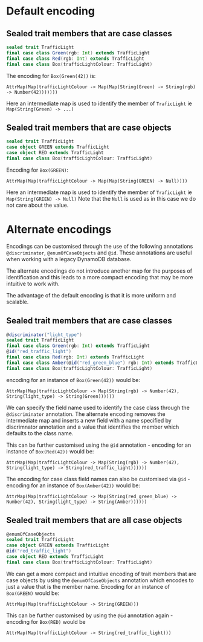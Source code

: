 # Default encoding

## Sealed trait members that are case classes

```scala
sealed trait TrafficLight
final case class Green(rgb: Int) extends TrafficLight 
final case class Red(rgb: Int) extends TrafficLight
final case class Box(trafficLightColour: TrafficLight)
```

The encoding for `Box(Green(42))` is:

`AttrMap(Map(trafficLightColour -> Map(Map(String(Green) -> String(rgb) -> Number(42)))))))`

Here an intermediate map is used to identify the member of `TraficLight` ie `Map(String(Green) -> ...)`

## Sealed trait members that are case objects

```scala
sealed trait TrafficLight
case object GREEN extends TrafficLight 
case object RED extends TrafficLight
final case class Box(trafficLightColour: TrafficLight)
```

Encoding for `Box(GREEN)`:

`AttrMap(Map(trafficLightColour -> Map(Map(String(GREEN) -> Null))))`

Here an intermediate map is used to identify the member of `TraficLight` ie `Map(String(GREEN) -> Null)`
Note that the `Null` is used as in this case we do not care about the value.

# Alternate encodings
Encodings can be customised through the use of the following annotations `@discriminator`, `@enumOfCaseObjects` and `@id`.
These annotations are useful when working with a legacy DynamoDB database.

The alternate encodings do not introduce another map for the purposes of identification and this leads to a more compact
encoding that may be more intuitive to work with.

The advantage of the default encoding is that it is more uniform and scalable.

## Sealed trait members that are case classes

```scala
@discriminator("light_type")
sealed trait TrafficLight
final case class Green(rgb: Int) extends TrafficLight
@id("red_traffic_light")
final case class Red(rgb: Int) extends TrafficLight
final case class Amber(@id("red_green_blue") rgb: Int) extends TrafficLight
final case class Box(trafficLightColour: TrafficLight)
```

encoding for an instance of `Box(Green(42))` would be:

`AttrMap(Map(trafficLightColour -> Map(String(rgb) -> Number(42), String(light_type) -> String(Green))))))`

We can specify the field name used to identify the case class through the `@discriminator` annotation. The alternate
encoding removes the intermediate map and inserts a new field with a name specified by discrimnator annotation and a
value that identifies the member which defaults to the class name.

This can be further customised using the `@id` annotation - encoding for an instance of `Box(Red(42))` would be:

`AttrMap(Map(trafficLightColour -> Map(String(rgb) -> Number(42), String(light_type) -> String(red_traffic_light))))))`

The encoding for case class field names can also be customised via `@id` - encoding for an instance of `Box(Amber(42))` would be:

`AttrMap(Map(trafficLightColour -> Map(String(red_green_blue) -> Number(42), String(light_type) -> String(Amber))))))`


## Sealed trait members that are all case objects

```scala
@enumOfCaseObjects
sealed trait TrafficLight
case object GREEN extends TrafficLight 
@id("red_traffic_light")
case object RED extends TrafficLight
final case class Box(trafficLightColour: TrafficLight)
```

We can get a more compact and intuitive encoding of trait members that are case objects by using the `@enumOfCaseObjects`
annotation which encodes to just a value that is the member name. Encoding for an instance of `Box(GREEN)` would be:

`AttrMap(Map(trafficLightColour -> String(GREEN)))`

This can be further customised by using the `@id` annotation again - encoding for `Box(RED)` would be

`AttrMap(Map(trafficLightColour -> String(red_traffic_light)))`

